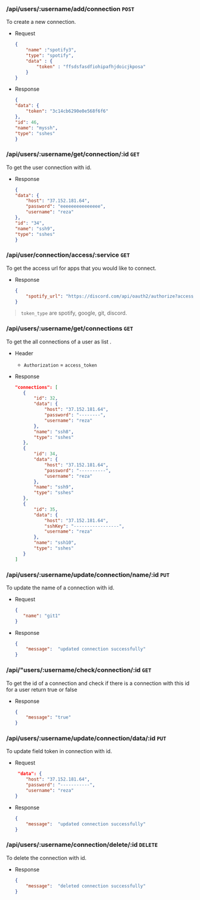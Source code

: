 ### /api/users/:username/add/connection `POST`
To create a new connection.

- Request
    ```json
    {
        "name" :"spotify3",
        "type": "spotify",
        "data" : {
            "token" : "ffsdsfasdfiohipafhjdoicjkposa"
        }
    }
    ```
- Response
    ```json
    {
    "data": {
        "token": "3c14cb6290e0e568f6f6"
    },
    "id": 46,
    "name": "myssh",
    "type": "sshes"
    }
    ```
### /api/users/:username/get/connection/:id `GET`
To get the user connection with id.

- Response
    ```json
    {
    "data": {
        "host": "37.152.181.64",
        "password": "eeeeeeeeeeeeeee",
        "username": "reza"
    },
    "id": "34",
    "name": "ssh9",
    "type": "sshes"
    }   
    ```


### /api/user/connection/access/:service `GET`
To get the access url for apps that  you would like to connect.
- Response
    ```json
    {
        "spotify_url": "https://discord.com/api/oauth2/authorize?access_type=online&client_id=830463353079988314&redirect_uri=http://localhost:8080/callback&response_type=code&scope=identify+email&state=h8EecvhXJqHsG5EQ3K0gei4EUrWpaFj_HqH3WNZdrzrX1BX1COQRsTUv3-yGi3WmHQbw0EHJ58Rx1UOkvwip-Q%3D%3D"
    }
    ```
  
> `token_type` are spotify, google, git, discord.

### /api/users/:username/get/connections `GET`
To get the all  connections of a user as list .

- Header
    - `Authorization` = `access_token`
    
 - Response
     ```json
    "connections": [
        {
            "id": 32,
            "data": {
                "host": "37.152.181.64",
                "password": "--------",
                "username": "reza"
            },
            "name": "ssh8",
            "type": "sshes"
        },
        {
            "id": 34,
            "data": {
                "host": "37.152.181.64",
                "password": "----------",
                "username": "reza"
            },
            "name": "ssh9",
            "type": "sshes"
        },
        {
            "id": 35,
            "data": {
                "host": "37.152.181.64",
                "sshKey": "-----------------",
                "username": "reza"
            },
            "name": "ssh10",
            "type": "sshes"
        }
    ]
    ```

### /api/users/:username/update/connection/name/:id `PUT`
To update the name of a connection with id.
- Request
    ```json
    {
       "name": "git1"
    }
    ```
- Response
    ```json
    {
        "message":  "updated connection successfully"
    }
    ```

### /api/"users/:username/check/connection/:id `GET`
To get the id of a connection and check if there is a connection with this id for a user return true or false
- Response
    ```json
    {
        "message": "true"
    }
    ```

### /api/users/:username/update/connection/data/:id `PUT`
To update field token in connection with id.
- Request
    ```json
     "data": {
        "host": "37.152.181.64",
        "password": "-----------",
        "username": "reza"
    }
    ```
- Response
    ```json
    {
        "message":  "updated connection successfully"
    }
    ```


### /api/users/:username/connection/delete/:id `DELETE`
To delete the connection with id.
- Response
    ```json
    {
        "message":  "deleted connection successfully"
    }
    ```